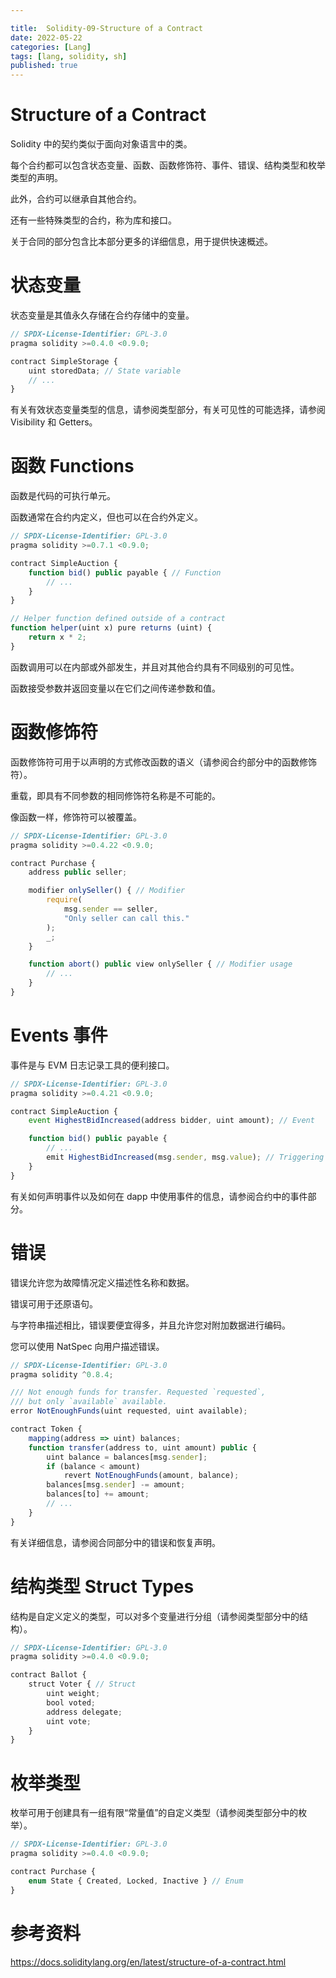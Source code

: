 ```yaml
---

title:  Solidity-09-Structure of a Contract
date: 2022-05-22
categories: [Lang]
tags: [lang, solidity, sh]
published: true
---
```


# Structure of a Contract

Solidity 中的契约类似于面向对象语言中的类。 

每个合约都可以包含状态变量、函数、函数修饰符、事件、错误、结构类型和枚举类型的声明。 

此外，合约可以继承自其他合约。

还有一些特殊类型的合约，称为库和接口。

关于合同的部分包含比本部分更多的详细信息，用于提供快速概述。

# 状态变量

状态变量是其值永久存储在合约存储中的变量。

```js
// SPDX-License-Identifier: GPL-3.0
pragma solidity >=0.4.0 <0.9.0;

contract SimpleStorage {
    uint storedData; // State variable
    // ...
}
```

有关有效状态变量类型的信息，请参阅类型部分，有关可见性的可能选择，请参阅 Visibility 和 Getters。

# 函数  Functions

函数是代码的可执行单元。 

函数通常在合约内定义，但也可以在合约外定义。

```js
// SPDX-License-Identifier: GPL-3.0
pragma solidity >=0.7.1 <0.9.0;

contract SimpleAuction {
    function bid() public payable { // Function
        // ...
    }
}

// Helper function defined outside of a contract
function helper(uint x) pure returns (uint) {
    return x * 2;
}
```

函数调用可以在内部或外部发生，并且对其他合约具有不同级别的可见性。 

函数接受参数并返回变量以在它们之间传递参数和值。

# 函数修饰符

函数修饰符可用于以声明的方式修改函数的语义（请参阅合约部分中的函数修饰符）。

重载，即具有不同参数的相同修饰符名称是不可能的。

像函数一样，修饰符可以被覆盖。

```js
// SPDX-License-Identifier: GPL-3.0
pragma solidity >=0.4.22 <0.9.0;

contract Purchase {
    address public seller;

    modifier onlySeller() { // Modifier
        require(
            msg.sender == seller,
            "Only seller can call this."
        );
        _;
    }

    function abort() public view onlySeller { // Modifier usage
        // ...
    }
}
```

# Events 事件

事件是与 EVM 日志记录工具的便利接口。

```js
// SPDX-License-Identifier: GPL-3.0
pragma solidity >=0.4.21 <0.9.0;

contract SimpleAuction {
    event HighestBidIncreased(address bidder, uint amount); // Event

    function bid() public payable {
        // ...
        emit HighestBidIncreased(msg.sender, msg.value); // Triggering event
    }
}
```

有关如何声明事件以及如何在 dapp 中使用事件的信息，请参阅合约中的事件部分。

# 错误

错误允许您为故障情况定义描述性名称和数据。 

错误可用于还原语句。 

与字符串描述相比，错误要便宜得多，并且允许您对附加数据进行编码。 

您可以使用 NatSpec 向用户描述错误。

```js
// SPDX-License-Identifier: GPL-3.0
pragma solidity ^0.8.4;

/// Not enough funds for transfer. Requested `requested`,
/// but only `available` available.
error NotEnoughFunds(uint requested, uint available);

contract Token {
    mapping(address => uint) balances;
    function transfer(address to, uint amount) public {
        uint balance = balances[msg.sender];
        if (balance < amount)
            revert NotEnoughFunds(amount, balance);
        balances[msg.sender] -= amount;
        balances[to] += amount;
        // ...
    }
}
```

有关详细信息，请参阅合同部分中的错误和恢复声明。

# 结构类型 Struct Types

结构是自定义定义的类型，可以对多个变量进行分组（请参阅类型部分中的结构）。

```js
// SPDX-License-Identifier: GPL-3.0
pragma solidity >=0.4.0 <0.9.0;

contract Ballot {
    struct Voter { // Struct
        uint weight;
        bool voted;
        address delegate;
        uint vote;
    }
}
```

# 枚举类型

枚举可用于创建具有一组有限“常量值”的自定义类型（请参阅类型部分中的枚举）。

```js
// SPDX-License-Identifier: GPL-3.0
pragma solidity >=0.4.0 <0.9.0;

contract Purchase {
    enum State { Created, Locked, Inactive } // Enum
}
```

# 参考资料

https://docs.soliditylang.org/en/latest/structure-of-a-contract.html

